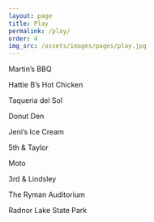 ```yaml
---
layout: page
title: Play
permalink: /play/
order: 4
img_src: /assets/images/pages/play.jpg
---
```


Martin’s BBQ

Hattie B’s Hot Chicken

Taqueria del Sol

Donut Den

Jeni’s Ice Cream

5th & Taylor

Moto

3rd & Lindsley 

The Ryman Auditorium

Radnor Lake State Park
